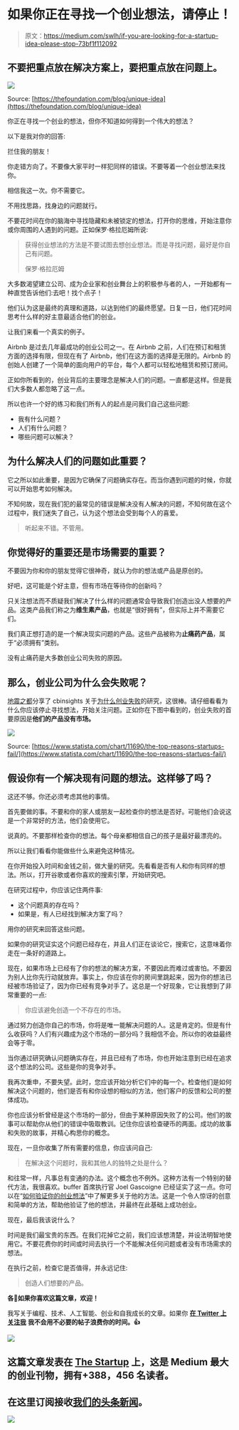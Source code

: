 # 如果你正在寻找一个创业想法，请停止！

> 原文：<https://medium.com/swlh/if-you-are-looking-for-a-startup-idea-please-stop-73bf1f112092>

## 不要把重点放在解决方案上，要把重点放在问题上。

![](img/56309a5bb611566cc4abf334c1f5758c.png)

Source: [https://thefoundation.com/blog/unique-idea](https://thefoundation.com/blog/unique-idea)

你正在寻找一个创业的想法，但你不知道如何得到一个伟大的想法？

以下是我对你的回答:

拦住我的朋友！

你走错方向了。不要像大家平时一样犯同样的错误。不要等着一个创业想法来找你。

相信我这一次。你不需要它。

不用找思路，找身边的问题就行。

不要花时间在你的脑海中寻找隐藏和未被锁定的想法，打开你的思维，开始注意你或你周围的人遇到的问题。正如保罗·格拉厄姆所说:

> 获得创业想法的方法是不要试图去想创业想法。而是寻找问题，最好是你自己有问题。
> 
> 保罗·格拉厄姆

大多数渴望建立公司、成为企业家和创业舞台上的积极参与者的人，一开始都有一种直觉告诉他们:去吧！找个点子！

他们认为这是最终的真理和道路，以达到他们的最终愿望。日复一日，他们花时间思考什么样的好主意最适合他们的创业。

让我们来看一个真实的例子。

Airbnb 是过去几年最成功的创业公司之一。在 Airbnb 之前，人们在预订和租赁方面的选择有限，但现在有了 Airbnb，他们在这方面的选择是无限的。Airbnb 的创始人创建了一个简单的面向用户的平台，每个人都可以轻松地租赁和预订房间。

正如你所看到的，创业背后的主要理念是解决人们的问题。一直都是这样。但是我们大多数人都忽略了这一点。

所以也许一个好的练习和我们所有人的起点是问我们自己这些问题:

*   我有什么问题？
*   人们有什么问题？
*   哪些问题可以解决？

## 为什么解决人们的问题如此重要？

它之所以如此重要，是因为它确保了问题确实存在。而当你遇到问题的时候，你就可以开始思考如何解决。

不知何故，现在我们犯的最常见的错误是解决没有人解决的问题，不知何故在这个过程中，我们迷失了自己，认为这个想法会受到每个人的喜爱。

> 听起来不错。不管用。

## 你觉得好的重要还是市场需要的重要？

不要因为你和你的朋友觉得它很神奇，就认为你的想法或产品是原创的。

好吧，这可能是个好主意，但有市场在等待你的创新吗？

只关注想法而不质疑我们解决了什么样的问题通常会导致我们创造出没人想要的产品。这类产品我们称之为**维生素产品**，也就是“很好拥有”，但实际上并不需要它们。

我们真正想打造的是一个解决现实问题的产品。这些产品被称为**止痛药产品**，属于“必须拥有”类别。

没有止痛药是大多数创业公司失败的原因。

## 那么，创业公司为什么会失败呢？

[地震之都](https://medium.com/u/4cf2616dc412?source=post_page-----73bf1f112092--------------------------------)分享了 cbinsights 关于[为什么创业失败](/swlh/the-top-10-reasons-startups-fail-ab3196d70568)的研究，这很棒。请仔细看看为什么你应该停止寻找想法，开始关注问题。正如你在下图中看到的，创业失败的首要原因是**他们的产品没有市场。**

![](img/ff5fa831f01be58e61f33ab188313c03.png)

Source: [https://www.statista.com/chart/11690/the-top-reasons-startups-fail/](https://www.statista.com/chart/11690/the-top-reasons-startups-fail/)

## 假设你有一个解决现有问题的想法。这样够了吗？

这还不够。你还必须考虑其他的事情。

首先要做的事。不要和你的家人或朋友一起检查你的想法是否好。可能他们会说这是一个非常好的方法，他们会使用它。

说真的。不要那样检查你的想法。每个母亲都相信自己的孩子是最好最漂亮的。

所以让我们看看你能做些什么来避免这种情况。

在你开始投入时间和金钱之前，做大量的研究。先看看是否有人和你有同样的想法。所以，打开谷歌或者你喜欢的搜索引擎，开始研究吧。

在研究过程中，你应该记住两件事:

*   这个问题真的存在吗？
*   如果是，有人已经找到解决方案了吗？

用你的研究来回答这些问题。

如果你的研究证实这个问题已经存在，并且人们正在谈论它，搜索它，这意味着你走在一条好的道路上。

现在，如果市场上已经有了你的想法的解决方案，不要因此而难过或害怕。不要因为别人比你先行动就放弃。事实上，你应该在你的房间里跳起来，因为你的想法已经被市场验证了，因为你已经有竞争对手了。这总是一个好现象，它让我想到了非常重要的一点:

> 你应该避免创造一个不存在的市场。

通过努力创造你自己的市场，你将是唯一能解决问题的人。这是肯定的。但是有什么收获吗？人们有兴趣成为这个市场的一部分吗？我相信不会。所以你的收益最终会等于零。

当你通过研究确认问题确实存在，并且已经有了市场，你也开始注意到已经在追求这个想法的公司。这些是你的竞争对手。

我再次重申，不要失望。此时，您应该开始分析它们中的每一个。检查他们是如何解决这个问题的，他们是否有和你设想的相似的方法，他们客户的反馈和公司的整体成功。

你也应该分析曾经是这个市场的一部分，但由于某种原因失败了的公司。他们的故事可以帮助你从他们的错误中吸取教训。记住你应该检查硬币的两面。成功的故事和失败的故事，并精心构思你的概念。

现在，一旦你收集了所有需要的信息，你应该问自己:

> 在解决这个问题时，我和其他人的独特之处是什么？

和往常一样，凡事总有变通的办法。这个概念也不例外。这种方法有一个特别的替代方法，我很喜欢。buffer 首席执行官 Joel Gascoigne 已经证实了这一点。你可以在“[如何验证你的创业想法](/@joelgascoigne/how-to-successfully-validate-your-idea-with-a-landing-page-mvp-ef3c2d02dc51)”中了解更多关于他的方法。这是一个令人惊讶的创意和简单的方法，帮助他验证了他的想法，并最终在此基础上成功创业。

现在，最后我该说什么？

时间是我们最宝贵的东西。在我们花掉它之前，我们应该想清楚，并设法明智地使用它。不要花费你的时间或时间去执行一个不能解决任何问题或者没有市场需求的想法。

在执行之前，检查它是否值得，并永远记住:

> 创造人们想要的产品。

**各👏如果你喜欢这篇文章，欢迎！**

我写关于编程、技术、人工智能、创业和自我成长的文章。如果你 [**在 Twitter 上关注我**](https://twitter.com/h_polatyuruk) **我不会用不必要的帖子浪费你的时间。👍**

[![](img/308a8d84fb9b2fab43d66c117fcc4bb4.png)](https://medium.com/swlh)

## 这篇文章发表在 [The Startup](https://medium.com/swlh) 上，这是 Medium 最大的创业刊物，拥有+388，456 名读者。

## 在这里订阅接收[我们的头条新闻](http://growthsupply.com/the-startup-newsletter/)。

[![](img/b0164736ea17a63403e660de5dedf91a.png)](https://medium.com/swlh)